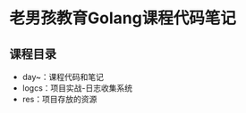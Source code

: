 <!--
 * @Description: 
 * @Author: neozhang
 * @Date: 2022-04-02 13:35:02
 * @LastEditors: neozhang
 * @LastEditTime: 2022-04-04 23:26:23
-->
# 老男孩教育Golang课程代码笔记  

## 课程目录  

- day~：课程代码和笔记  
- logcs：项目实战-日志收集系统  
- res：项目存放的资源  